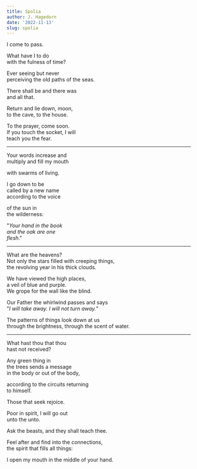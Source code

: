 ```yaml
---
title: Spolia
author: J. Hagedorn
date: '2022-11-13'
slug: spolia
---
```


I come to pass.  

What have I to do  
with the fulness of time?  

Ever seeing but never  
perceiving the old paths of the seas.  

There shall be and there was  
and all that.  

Return and lie down, moon,  
to the cave, to the house.  

To the prayer, come soon.  
If you touch the socket, I will  
teach you the fear.  


---

Your words increase and  
multiply and fill my mouth  

with swarms of living.  

I go down to be  
called by a new name  
according to the voice  

of the sun in  
the wilderness:  

"*Your hand in the book  
and the oak are one  
flesh*."  


---

What are the heavens?  
Not only the stars filled with creeping things,  
the revolving year in his thick clouds.  
    
We have viewed the high places,   
a veil of blue and purple.  
We grope for the wall like the blind.  
    
Our Father the whirlwind passes and says  
"*I will take away. I will not turn away.*"  
    
The patterns of things look down at us  
through the brightness, through the scent of water.  
    
---

What hast thou that thou  
hast not received?  

Any green thing in  
the trees sends a message  
in the body or out of the body,  

according to the circuits returning  
to himself.  

Those that seek rejoice.  

Poor in spirit, I will go out  
unto the unto.  

Ask the beasts, and they shall teach thee.

Feel after and find into the connections,  
the spirit that fills all things:  

I open my mouth in the middle of your hand.  


